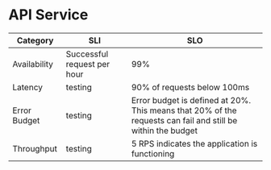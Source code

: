 # API Service

| Category     | SLI | SLO                                                                                                         |
|--------------|-----|-------------------------------------------------------------------------------------------------------------|
| Availability |    Successful request per hour | 99%                                                                                                         |
| Latency      |   testing  | 90% of requests below 100ms                                                                                 |
| Error Budget |  testing   | Error budget is defined at 20%. This means that 20% of the requests can fail and still be within the budget |
| Throughput   |   testing  | 5 RPS indicates the application is functioning                                                              |
